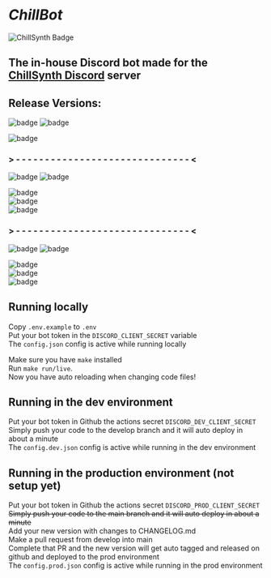 # _ChillBot_
![ChillSynth Badge](https://img.shields.io/discord/488405912659427358?color=ff4000&label=ChillSynth&logo=discord&logoColor=%23fff&style=for-the-badge)
## The in-house Discord bot made for the [ChillSynth Discord](https://chillsynth.com/discord) server

## Release Versions:
![badge](https://img.shields.io/badge/V5-TBD-%23EC2D2B?style=for-the-badge)
![badge](https://img.shields.io/badge/Release%20Date-TBD-%23fff?style=for-the-badge)

![badge](https://img.shields.io/badge/Server%20Backup%20System%20(TBD)-v5-%23EC2D2B?style=for-the-badge)
### \> - - - - - - - - - - - - - - - - - - - - - - - - - - - - - - <
![badge](https://img.shields.io/badge/V4-In%20Beta-%232e8fff?style=for-the-badge)
![badge](https://img.shields.io/badge/Release%20Date-Fall%20/%20Winter%202024-%23fff?style=for-the-badge)

![badge](https://img.shields.io/badge/Ticketing%20system%20for%20members%20using%20threads-Not%20Started-%23ff4000?style=for-the-badge)\
![badge](https://img.shields.io/badge/Appeal%20process%20server%20link-Not%20Started-%23ff4000?style=for-the-badge)\
![badge](https://img.shields.io/badge/SoundCloud%20x%20Discord%20Link%20for%20Feedback%20Streams-Not%20Started-%23ff4000?style=for-the-badge)
### \> - - - - - - - - - - - - - - - - - - - - - - - - - - - - - - <
![badge](https://img.shields.io/badge/V3-Released-%2300ff80?style=for-the-badge)
![badge](https://img.shields.io/badge/Release%20Date-March%202024-%23fff?style=for-the-badge)

![badge](https://img.shields.io/badge/Revamp%20Feedback%20Stream%20setup%20w%2F%20queue-Complete-%2300ff80?style=for-the-badge)\
![badge](https://img.shields.io/badge/Update%20auto--emoji%20to%20automate%20new%20emojis-Complete-%2300ff80?style=for-the-badge)\
![badge](https://img.shields.io/badge/Database%20integration%20for%20logs%20and%20functionality-Complete-%2300ff80?style=for-the-badge)

[//]: # ( RED    - Not Started    : ff4000 )
[//]: # ( ORANGE - In Progress    : ffbf00 )
[//]: # ( GREEN  - Complete       : 00ff80 )
[//]: # ( BLUE   - In Beta        : 0080ff )

## Running locally
Copy `.env.example` to `.env`  
Put your bot token in the `DISCORD_CLIENT_SECRET` variable  
The `config.json` config is active while running locally

Make sure you have `make` installed  
Run `make run/live`.  
Now you have auto reloading when changing code files!

## Running in the dev environment
Put your bot token in Github the actions secret `DISCORD_DEV_CLIENT_SECRET`  
Simply push your code to the develop branch and it will auto deploy in about a minute  
The `config.dev.json` config is active while running in the dev environment

## Running in the production environment (not setup yet)
Put your bot token in Github the actions secret `DISCORD_PROD_CLIENT_SECRET`  
~~Simply push your code to the main branch and it will auto deploy in about a minute~~  
Add your new version with changes to CHANGELOG.md  
Make a pull request from develop into main  
Complete that PR and the new version will get auto tagged and released on github and deployed to the prod environment  
The `config.prod.json` config is active while running in the prod environment